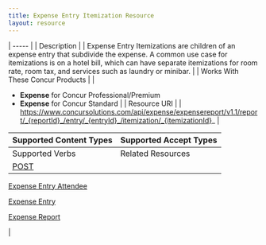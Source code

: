 ```yaml
---
title: Expense Entry Itemization Resource 
layout: resource
---
```






| ----- |
|  Description |
|  Expense Entry Itemizations are children of an expense entry that subdivide the expense. A common use case for itemizations is on a hotel bill, which can have separate itemizations for room rate, room tax, and services such as laundry or minibar. |
|  Works With These Concur Products |
|

* **Expense** for Concur Professional/Premium
* **Expense** for Concur Standard
 |
|  Resource URI |
|  https://www.concursolutions.com/api/expense/expensereport/v1.1/report/_{reportId}_/entry/_{entryId}_/itemization/_{itemizationId}_ |

| Supported Content Types | Supported Accept Types |
| ----------------------- | ---------------------- |
| Supported Verbs         | Related Resources      |
| [POST][1]               |

[Expense Entry Attendee][2]

[Expense Entry][3]

[Expense Report][4]

 |

  


[1]: https://developer.concur.com/expense-report/expense-entry-itemization-resource/expense-entry-itemization-resource-post
[2]: https://developer.concur.com/expense-report/expense-entry-attendee-resource
[3]: https://developer.concur.com/expense-report/expense-entry-resource
[4]: https://developer.concur.com/expense-report/expense-report-resource
